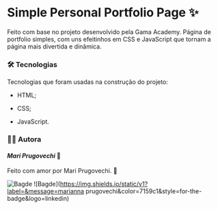 # Simple Personal Portfolio Page ✨

Feito com base no projeto desenvolvido pela Gama Academy. Página de portfolio simples, com uns efeitinhos em CSS e JavaScript que tornam a página mais divertida e dinâmica. 



### 🛠 Tecnologias

Tecnologias que foram usadas na construção do projeto:

- HTML;

- CSS;

- JavaScript.

  


### :woman_technologist: ​Autora

#### ***Mari Prugovechi*** :space_invader:

Feito com amor por Mari Prugovechi. :sparkling_heart:

![Bagde](https://img.shields.io/static/v1?label=&message=@mariprugovechi&color=7159c1&style=for-the-badge&logo=instagram) ![Bagde](https://img.shields.io/static/v1?label=&message=marianna prugovechi&color=7159c1&style=for-the-badge&logo=linkedin)

